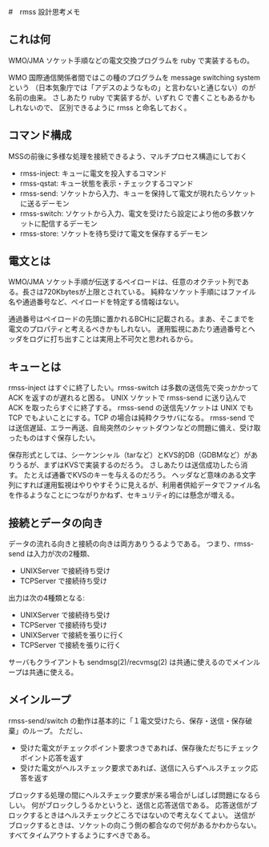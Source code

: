 #　rmss 設計思考メモ
## これは何
WMO/JMA ソケット手順などの電文交換プログラムを ruby で実装するもの。

WMO 国際通信関係者間ではこの種のプログラムを message switching system という
（日本気象庁では「アデスのようなもの」と言わないと通じない）のが名前の由来。
さしあたり ruby で実装するが、いずれ C で書くこともあるかもしれないので、
区別できるように rmss と命名しておく。

## コマンド構成
MSSの前後に多様な処理を接続できるよう、マルチプロセス構造にしておく

* rmss-inject: キューに電文を投入するコマンド
* rmss-qstat: キュー状態を表示・チェックするコマンド
* rmss-send: ソケットから入力、キューを保持して電文が現れたらソケットに送るデーモン
* rmss-switch: ソケットから入力、電文を受けたら設定により他の多数ソケットに配信するデーモン
* rmss-store: ソケットを待ち受けて電文を保存するデーモン

## 電文とは
WMO/JMA ソケット手順が伝送するペイロードは、任意のオクテット列である。長さは720Kbytesが上限とされている。
純粋なソケット手順にはファイル名や通過番号など、ペイロードを特定する情報はない。

通過番号はペイロードの先頭に置かれるBCHに記載される。まあ、そこまでを電文のプロパティと考えるべきかもしれない。
運用監視にあたり通過番号とヘッダをログに打ち出すことは実用上不可欠と思われるから。

## キューとは
rmss-inject はすぐに終了したい。rmss-switch は多数の送信先で突っかかって ACK を返すのが遅れると困る。
UNIX ソケットで rmss-send に送り込んで ACK を取ったらすぐに終了する。
rmss-send の送信先ソケットは UNIX でも TCP でもよいことにする。TCP の場合は純粋クラサバになる。
rmss-send では送信遅延、エラー再送、自局突然のシャットダウンなどの問題に備え、受け取ったものはすぐ保存したい。

保存形式としては、シーケンシャル（tarなど）とKVS的DB（GDBMなど）がありうるが、まずはKVSで実装するのだろう。
さしあたりは送信成功したら消す。
たとえば通番でKVSのキーを与えるのだろう。
ヘッダなど意味のある文字列にすれば運用監視はやりやすそうに見えるが、利用者供給データでファイル名を作るようなことにつながりかねず、セキュリティ的には懸念が増える。

## 接続とデータの向き
データの流れる向きと接続の向きは両方ありうるようである。
つまり、rmss-send は入力が次の2種類、

* UNIXServer で接続待ち受け
* TCPServer で接続待ち受け

出力は次の4種類となる:

* UNIXServer で接続待ち受け
* TCPServer で接続待ち受け
* UNIXServer で接続を張りに行く
* TCPServer で接続を張りに行く

サーバもクライアントも sendmsg(2)/recvmsg(2) は共通に使えるのでメインループは共通に使える。

## メインループ

rmss-send/switch の動作は基本的に「１電文受けたら、保存・送信・保存破棄」のループ。
ただし、
* 受けた電文がチェックポイント要求つきであれば、保存後ただちにチェックポイント応答を返す
* 受けた電文がヘルスチェック要求であれば、送信に入らずヘルスチェック応答を返す

ブロックする処理の間にヘルスチェック要求が来る場合がしばしば問題になるらしい。
何がブロックしうるかというと、送信と応答送信である。
応答送信がブロックするときはヘルスチェックどころではないので考えなくてよい。
送信がブロックするときは、ソケットの向こう側の都合なので何があるかわからない。
すべてタイムアウトするようにすべきである。


